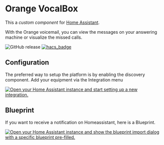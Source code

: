 # Orange VocalBox

This a _custom component_ for [Home Assistant](https://www.home-assistant.io/).

With the Orange voicemail, you can view the messages on your answering machine or visualize the missed calls.

![GitHub release](https://img.shields.io/github/release/Cyr-ius/hass-orangevocalbox)
[![hacs_badge](https://img.shields.io/badge/HACS-Default-orange.svg)](https://github.com/hacs/integration)

## Configuration

The preferred way to setup the platform is by enabling the discovery component.
Add your equipment via the Integration menu

[![Open your Home Assistant instance and start setting up a new integration.](https://my.home-assistant.io/badges/config_flow_start.svg)](https://my.home-assistant.io/redirect/config_flow_start/?domain=orangevocalbox)

## Blueprint
If you want to receive a notification on Homeassistant, here is a Blueprint. 

[![Open your Home Assistant instance and show the blueprint import dialog with a specific blueprint pre-filled.](https://my.home-assistant.io/badges/blueprint_import.svg)](https://my.home-assistant.io/redirect/blueprint_import/?blueprint_url=https%3A%2F%2Fraw.githubusercontent.com%2FCyr-ius%2Fhass-orangevocalbox%2Fmaster%2Fblueprint_notification.yaml)
